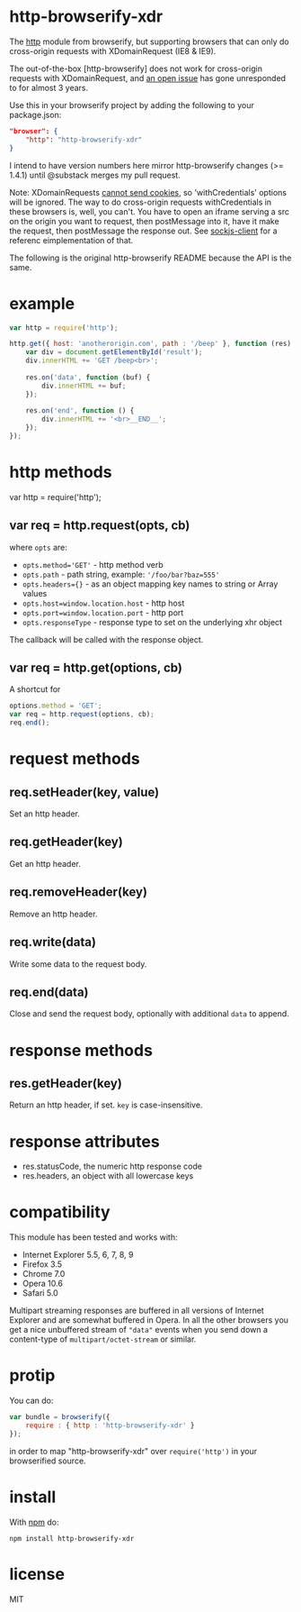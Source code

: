 # http-browserify-xdr

The
[http](http://nodejs.org/docs/v0.4.10/api/all.html#hTTP) module from browserify,
but supporting browsers that can only do cross-origin requests with XDomainRequest (IE8 & IE9).

The out-of-the-box [http-browserify] does not work for cross-origin requests with XDomainRequest, and [an open issue](https://github.com/substack/http-browserify/pull/3) has gone unresponded to for almost 3 years.

Use this in your browserify project by adding the following to your package.json:
```json
"browser": {
    "http": "http-browserify-xdr"
}
```

I intend to have version numbers here mirror http-browserify changes (>= 1.4.1) until @substack merges my pull request.

Note: XDomainRequests [cannot send cookies](http://bit.ly/ie9nocors), so 'withCredentials' options will be ignored. The way to do cross-origin requests withCredentials in these browsers is, well, you can't. You have to open an iframe serving a src on the origin you want to request, then postMessage into it, have it make the request, then postMessage the response out. See [sockjs-client](https://github.com/sockjs/sockjs-client#supported-transports-by-browser-html-served-from-http-or-https) for a referenc eimplementation of that.

The following is the original http-browserify README because the API is the same.

# example

``` js
var http = require('http');

http.get({ host: 'anotherorigin.com', path : '/beep' }, function (res) {
    var div = document.getElementById('result');
    div.innerHTML += 'GET /beep<br>';
    
    res.on('data', function (buf) {
        div.innerHTML += buf;
    });
    
    res.on('end', function () {
        div.innerHTML += '<br>__END__';
    });
});
```

# http methods

var http = require('http');

## var req = http.request(opts, cb)

where `opts` are:

* `opts.method='GET'` - http method verb
* `opts.path` - path string, example: `'/foo/bar?baz=555'`
* `opts.headers={}` - as an object mapping key names to string or Array values
* `opts.host=window.location.host` - http host
* `opts.port=window.location.port` - http port
* `opts.responseType` - response type to set on the underlying xhr object

The callback will be called with the response object.

## var req = http.get(options, cb)

A shortcut for

``` js
options.method = 'GET';
var req = http.request(options, cb);
req.end();
```

# request methods

## req.setHeader(key, value)

Set an http header.

## req.getHeader(key)

Get an http header.

## req.removeHeader(key)

Remove an http header.

## req.write(data)

Write some data to the request body.

## req.end(data)

Close and send the request body, optionally with additional `data` to append.

# response methods

## res.getHeader(key)

Return an http header, if set. `key` is case-insensitive.

# response attributes

* res.statusCode, the numeric http response code
* res.headers, an object with all lowercase keys

# compatibility

This module has been tested and works with:

* Internet Explorer 5.5, 6, 7, 8, 9
* Firefox 3.5
* Chrome 7.0
* Opera 10.6
* Safari 5.0

Multipart streaming responses are buffered in all versions of Internet Explorer
and are somewhat buffered in Opera. In all the other browsers you get a nice
unbuffered stream of `"data"` events when you send down a content-type of
`multipart/octet-stream` or similar.

# protip

You can do:

````javascript
var bundle = browserify({
    require : { http : 'http-browserify-xdr' }
});
````

in order to map "http-browserify-xdr" over `require('http')` in your browserified
source.

# install

With [npm](https://npmjs.org) do:

```
npm install http-browserify-xdr
```

# license

MIT

